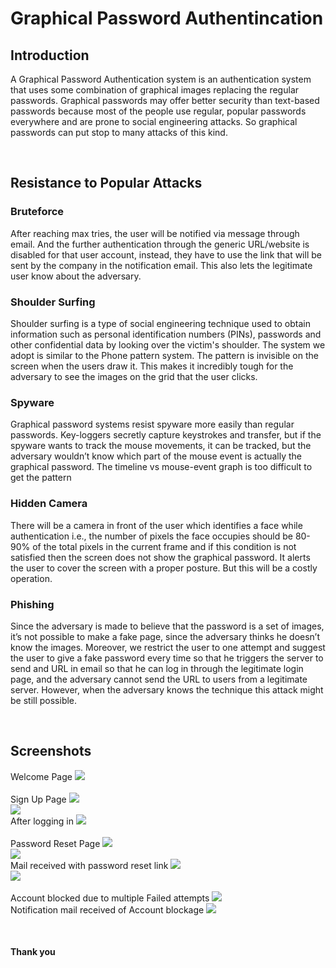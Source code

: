 # Graphical Password Authentincation

## Introduction
A Graphical Password Authentication system is an authentication system that uses some combination of graphical images replacing the regular passwords. Graphical passwords may offer better security than text-based passwords because most of the people use regular, popular passwords everywhere and are prone to social engineering attacks. So graphical passwords can put stop to many attacks of this kind.

<br>

## Resistance to Popular Attacks
### Bruteforce
After reaching max tries, the user will be notified via message through email. And the further authentication through the generic URL/website is disabled for that user account, instead, they have to use the link that will be sent by the company in the notification email. This also lets the legitimate user know about the adversary. 

### Shoulder Surfing
Shoulder surfing is a type of social engineering technique used to obtain information such as personal identification numbers (PINs), passwords and other confidential data by looking over the victim's shoulder. The system we adopt is similar to the Phone pattern system. The pattern is invisible on the screen when the users draw it. This makes it incredibly tough for the adversary to see the images on the grid that the user clicks.

### Spyware
Graphical password systems resist spyware more easily than regular passwords. Key-loggers secretly capture keystrokes and transfer, but if the spyware wants to track the mouse movements, it can be tracked, but the adversary wouldn’t know which part of the mouse event is actually the graphical password. The timeline vs mouse-event graph is too difficult to get the pattern

### Hidden Camera
There will be a camera in front of the user which identifies a face while authentication i.e., the number of pixels the face occupies should be 80-90% of the total pixels in the current frame and if this condition is not satisfied then the screen does not show the graphical password. It alerts the user to cover the screen with a proper posture. But this will be a costly operation. 

### Phishing
Since the adversary is made to believe that the password is a set of images, it’s not possible to make a fake page, since the adversary thinks he doesn’t know the images. Moreover, we restrict the user to one attempt and suggest the user to give a fake password every time so that he triggers the server to send and URL in email so that he can log in through the legitimate login page, and the adversary cannot send the URL to users from a legitimate server. However, when the adversary knows the technique this attack might be still possible. 

<br>

## Screenshots
Welcome Page
![](screenshots/homepage.png)
<br> <br>
Sign Up Page
![](screenshots/register.png)
<br>
![](screenshots/registeredSuccessfully.png)
<br>
After logging in
![](screenshots/login.png)
<br> <br>
Password Reset Page
![](screenshots/passwordReset.png)
<br>
![](screenshots/passwordReset.png)
<br>
Mail received with password reset link
![](screenshots/resetMail.png)
<br>
![](screenshots/resetting.png)
<br> <br>
Account blocked due to multiple Failed attempts
![](screenshots/accountBlocked.png)
<br> Notification mail received of Account blockage
![](screenshots/blockedMail.png)

<br>

#### Thank you
